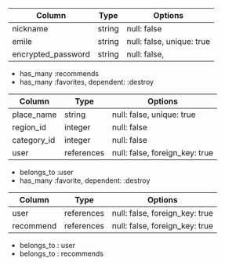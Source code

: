 <!-- テーブル設計 -->

<!-- users テーブル -->

| Column             | Type   | Options                   |
| ------------------ | ------ | ------------------------- |
| nickname           | string | null: false               |
| emile              | string | null: false, unique: true |
| encrypted_password | string | null: false,              |

<!-- Association -->

- has_many :recommends
- has_many :favorites, dependent: :destroy

<!-- recommends テーブル -->

| Column      | Type       | Options                        |
| ----------- | ---------- | ------------------------------ |
| place_name  | string     | null: false, unique: true      |
| region_id   | integer    | null: false                    |
| category_id | integer    | null: false                    |
| user        | references | null: false, foreign_key: true |

<!-- Association -->

- belongs_to :user
- has_many :favorite, dependent: :destroy

<!-- favorites テーブル -->

| Column    | Type       | Options                        |
| --------- | ---------- | ------------------------------ |
| user      | references | null: false, foreign_key: true |
| recommend | references | null: false, foreign_key: true |

<!-- Association -->

- belongs_to : user
- belongs_to : recommends